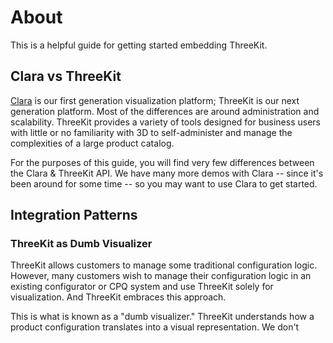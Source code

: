 # About

This is a helpful guide for getting started embedding ThreeKit.

## Clara vs ThreeKit

[Clara](http://clara.io/) is our first generation visualization platform; ThreeKit is our next generation platform. Most of the differences are around administration and scalability. ThreeKit provides a variety of tools designed for business users with little or no familiarity with 3D to self-administer and manage the complexities of a large product catalog.

For the purposes of this guide, you will find very few differences between the Clara & ThreeKit API. We have many more demos with Clara -- since it's been around for some time -- so you may want to use Clara to get started.

## Integration Patterns

### ThreeKit as Dumb Visualizer

ThreeKit allows customers to manage some traditional configuration logic. However, many customers wish to manage their configuration logic in an existing configurator or CPQ system and use ThreeKit solely for visualization. And ThreeKit embraces this approach.

This is what is known as a "dumb visualizer." ThreeKit understands how a product configuration translates into a visual representation. We don't
